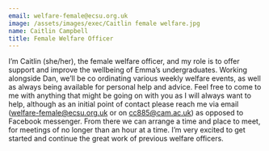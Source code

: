 ```yaml
---
email: welfare-female@ecsu.org.uk
image: /assets/images/exec/Caitlin female welfare.jpg
name: Caitlin Campbell
title: Female Welfare Officer
---
```


I’m Caitlin (she/her), the female welfare officer, and my role is to offer support and improve the wellbeing of Emma’s undergraduates. Working alongside Dan, we’ll be co ordinating various weekly welfare events,
as well as always being available for personal help and advice. Feel free to come to me with anything that might be going on with you as I will always want to help,
although as an initial point of contact please reach me via email (welfare-female@ecsu.org.uk or on cc885@cam.ac.uk) as opposed to Facebook messenger.
From there we can arrange a time and place to meet, for meetings of no longer than an hour at a time. I’m very excited to get started and continue the great work of previous welfare officers.